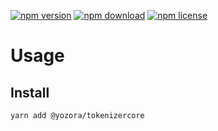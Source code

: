 [![npm version](https://img.shields.io/npm/v/@yozora/tokenizercore.svg)](https://www.npmjs.com/package/@yozora/tokenizercore)
[![npm download](https://img.shields.io/npm/dm/@yozora/tokenizercore.svg)](https://www.npmjs.com/package/@yozora/tokenizercore)
[![npm license](https://img.shields.io/npm/l/@yozora/tokenizercore.svg)](https://www.npmjs.com/package/@yozora/tokenizercore)


# Usage

## Install
```console
yarn add @yozora/tokenizercore
```
